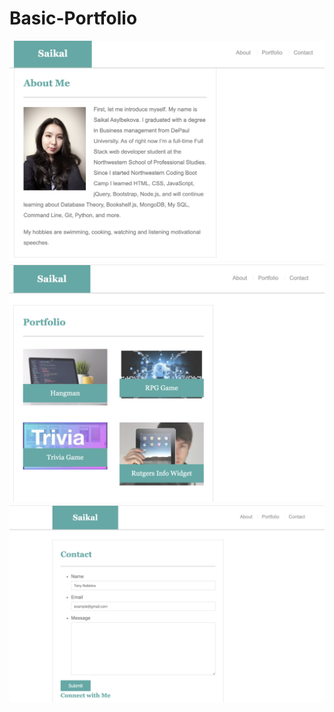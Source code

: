 # Basic-Portfolio
![GitHub Logo](/assets/images/sa.png)
![GitHub Logo](/assets/images/pf.png)
![GitHub Logo](/assets/images/contact.png)
